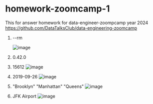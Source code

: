 # homework-zoomcamp-1


This for answer homework for data-engineer-zoompcamp year 2024
https://github.com/DataTalksClub/data-engineering-zoomcamp

1. --rm
   
   ![image](https://github.com/mysecret39/homework-zoomcamp-1/assets/88777199/725e8b0e-c327-46ca-a429-5cdd3ba6a35f)

3. 0.42.0
4. 15612
![image](https://github.com/mysecret39/homework-zoomcamp-1/assets/88777199/564e3aec-f953-452a-9d8f-b017fff00b79)

5. 2019-09-26
   ![image](https://github.com/mysecret39/homework-zoomcamp-1/assets/88777199/128acd63-9607-41d6-b231-06b497ac9150)

6. "Brooklyn" "Manhattan" "Queens"
   ![image](https://github.com/mysecret39/homework-zoomcamp-1/assets/88777199/f873dee1-cfd2-4f2c-b967-455541e33fa4)

7. JFK Airport
   ![image](https://github.com/mysecret39/homework-zoomcamp-1/assets/88777199/2220b61a-c210-4a35-9108-0f6e098ca649)

